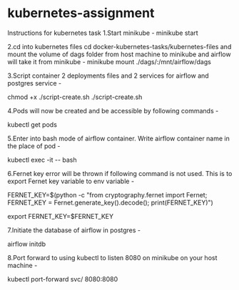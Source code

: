# kubernetes-assignment
Instructions for kubernetes task
1.Start minikube -
minikube start

2.cd into kubernetes files cd docker-kubernetes-tasks/kubernetes-files and mount the volume of dags folder from host machine to minikube and airflow will take it from minikube -
minikube mount ./dags/:/mnt/airflow/dags

3.Script container 2 deployments files and 2 services for airflow and postgres service - 

chmod +x ./script-create.sh
./script-create.sh

4.Pods will now be created and be accessible by following commands -

kubectl get pods

5.Enter into bash mode of airflow container. Write airflow container name in the place of pod -

kubectl exec -it <pod> -- bash
  
6.Fernet key error will be thrown if following command is not used. This is to export Fernet key variable to env variable -

FERNET_KEY=$(python -c "from cryptography.fernet import Fernet; FERNET_KEY = Fernet.generate_key().decode(); print(FERNET_KEY)")

export FERNET_KEY=$FERNET_KEY
  
7.Initiate the database of airflow in postgres - 

airflow initdb
  
8.Port forward to using kubectl to listen 8080 on minikube on your host machine - 

kubectl port-forward svc/<service>  8080:8080
